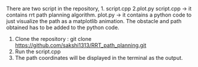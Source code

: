 There are two script in the repository, 1. script.cpp 2.plot.py
script.cpp -> it contains rrt path planning algorithm.
plot.py -> it contains a python code to just visualize the path as a matplotlib animation. The obstacle and path obtained has to be added to the python code.
1. Clone the repository : git clone https://github.com/sakshi1313/RRT_path_planning.git
2. Run the script.cpp
3. The path coordinates will be displayed in the terminal as the output.
